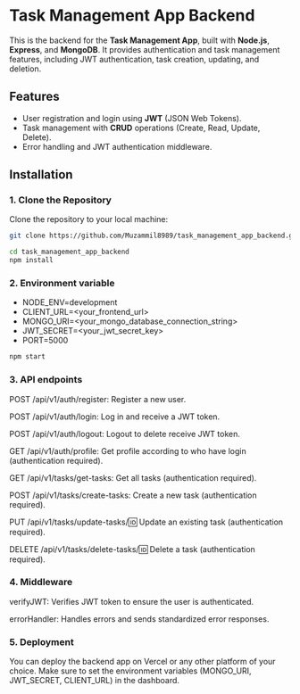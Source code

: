 # Task Management App Backend

This is the backend for the **Task Management App**, built with **Node.js**, **Express**, and **MongoDB**. It provides authentication and task management features, including JWT authentication, task creation, updating, and deletion.

## Features

- User registration and login using **JWT** (JSON Web Tokens).
- Task management with **CRUD** operations (Create, Read, Update, Delete).
- Error handling and JWT authentication middleware.

## Installation

### 1. Clone the Repository

Clone the repository to your local machine:

```bash
git clone https://github.com/Muzammil8989/task_management_app_backend.git

cd task_management_app_backend
npm install

```

### 2. Environment variable

- NODE_ENV=development
- CLIENT_URL=<your_frontend_url>
- MONGO_URI=<your_mongo_database_connection_string>
- JWT_SECRET=<your_jwt_secret_key>
- PORT=5000
  
```bash
npm start
```

### 3. API endpoints

POST /api/v1/auth/register: Register a new user.

POST /api/v1/auth/login: Log in and receive a JWT token.

POST /api/v1/auth/logout: Logout to delete receive JWT token.

GET /api/v1/auth/profile: Get profile according to who have login (authentication required).

GET /api/v1/tasks/get-tasks: Get all tasks (authentication required).

POST /api/v1/tasks/create-tasks: Create a new task (authentication required).

PUT /api/v1/tasks/update-tasks/:id: Update an existing task (authentication required).

DELETE /api/v1/tasks/delete-tasks/:id: Delete a task (authentication required).

### 4. Middleware
verifyJWT: Verifies JWT token to ensure the user is authenticated.

errorHandler: Handles errors and sends standardized error responses.

### 5. Deployment
You can deploy the backend app on Vercel or any other platform of your choice. Make sure to set the environment variables (MONGO_URI, JWT_SECRET, CLIENT_URL) in the dashboard.


